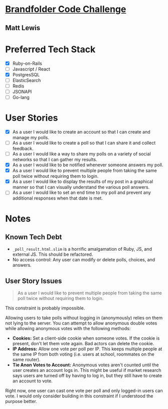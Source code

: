 # [Brandfolder Code Challenge](https://github.com/brandfolder/code-challenge)

## Matt Lewis

# Preferred Tech Stack

- [x] Ruby-on-Rails
- [ ] Javascript / React
- [x] PostgresSQL
- [ ] ElasticSearch
- [ ] Redis
- [ ] JSONAPI
- [ ] Go-lang

# User Stories

- [x] As a user I would like to create an account so that I can create and manage my polls.
- [ ] As a user I would like to create a poll so that I can share it and collect feedback.
- [ ] As a user I would like a way to share my polls on a variety of social networks so that I can gather my results.
- [x] As a user I would like to be notified whenever someone answers my poll.
- [x] As a user I would like to prevent multiple people from taking the same poll twice without requiring them to login.
- [x] As a user I would like to display the results of my post in a graphical manner so that I can visually understand the various poll answers.
- [ ] As a user I would like to set an end time to my poll and prevent any additional responses when that date is met.

# Notes

## Known Tech Debt

* `_poll_result.html.slim` is a horrific amalgamation of Ruby, JS, and external JS. This should be refactored.
* No access control: Any user can modify or delete polls, choices, and answers.

## User Story Issues

> As a user I would like to prevent multiple people from taking the same poll twice without requiring them to login.

This constraint is probably impossible.

Allowing users to take polls without logging in (anonymously) relies on them not lying to the server. You can attempt to allow anonymous double votes while allowing anonymous votes with the following methods:

* **Cookies:** Set a client-side cookie when someone votes. If the cookie is present, don't let them vote again. Bad actors can delete the cookie.
* **IP Address:** Allow one vote per poll per IP. This keeps multiple people at the same IP from both voting (i.e. users at school, roommates on the same router).
* **Tie Anon Votes to Account:** Anonymous votes aren't counted until the user creates an account logs in. This might be useful if market research says users are turned off by having to log in, but they still have to create an account to vote.

Right now, one user can cast one vote per poll and only logged-in users can vote. I would only consider building in this constraint if I understood the purpose better.
